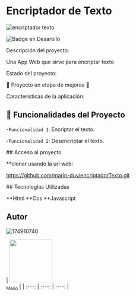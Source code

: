 <h1 aling="center"> Encriptador de Texto </h1>

![encriptador texto](https://github.com/user-attachments/assets/6ba4609f-b3a1-4a89-844f-4044cba2c716)

![Badge en Desarollo](https://img.shields.io/badge/STATUS-EN%20DESAROLLO-green)

Descripción del proyecto:

Una App Web que sirve para encriptar texto

Estado del proyecto:

🚧 Proyecto en etapa de mejoras 🚧

Caracteristicas de la aplicación:

## 🔨 Funcionalidades del Proyecto

-`Funcionalidad 1`: Encriptar el texto.

-`Funcionalidad 2`: Desencriptar el texto.

\## Acceso al proyecto

**clonar usando la url web: 

https://github.com/marin-duv/encriptadorTexto.git


\## Tecnologías Utilizadas

**Html
**Ccs
**Javascript

## Autor

![174910740](https://github.com/user-attachments/assets/bb226b2f-4d86-435e-bd21-d93231321bcb)

| [<img src="https://github.com/user-attachments/assets/bb226b2f-4d86-435e-bd21-d93231321bcb" width=115><br><sub>Mario</sub>]([https://github.com/marin-duv]) |
| :---: | :---: | :---: |

